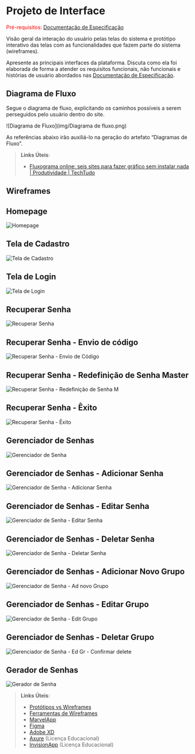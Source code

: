 
# Projeto de Interface

<span style="color:red">Pré-requisitos: <a href="2-Especificação do Projeto.md"> Documentação de Especificação</a></span>

Visão geral da interação do usuário pelas telas do sistema e protótipo interativo das telas com as funcionalidades que fazem parte do sistema (wireframes).

 Apresente as principais interfaces da plataforma. Discuta como ela foi elaborada de forma a atender os requisitos funcionais, não funcionais e histórias de usuário abordados nas <a href="2-Especificação do Projeto.md"> Documentação de Especificação</a>.

## Diagrama de Fluxo

Segue o diagrama de fluxo, explicitando os caminhos possíveis a serem perseguidos pelo usuário dentro do site.

![Diagrama de Fluxo](img/Diagrama de fluxo.png)

As referências abaixo irão auxiliá-lo na geração do artefato “Diagramas de Fluxo”.

> **Links Úteis**:
> - [Fluxograma online: seis sites para fazer gráfico sem instalar nada | Produtividade | TechTudo](https://www.techtudo.com.br/listas/2019/03/fluxograma-online-seis-sites-para-fazer-grafico-sem-instalar-nada.ghtml)

## Wireframes

## Homepage
![Homepage](https://user-images.githubusercontent.com/106103247/230146613-ae9478fd-9e6b-4b3e-bbdd-3ce354a64437.png)

## Tela de Cadastro
![Tela de Cadastro](https://user-images.githubusercontent.com/106103247/230495056-b2fc9812-a953-4458-8f46-51147ad084fa.png)

## Tela de Login
![Tela de Login](https://user-images.githubusercontent.com/106103247/230494011-d3527cb8-9535-4af2-9f19-17b3230c698e.png)

## Recuperar Senha
![Recuperar Senha](https://user-images.githubusercontent.com/106103247/230726839-dc87d20f-c41d-4f20-b8f7-d3810ae090b6.png)

## Recuperar Senha - Envio de código
![Recuperar Senha - Envio de Código](https://user-images.githubusercontent.com/106103247/230726843-0ebc2701-a071-464d-88f4-a1ffed89f1b8.png)

## Recuperar Senha - Redefinição de Senha Master
![Recuperar Senha - Redefinição de Senha M](https://user-images.githubusercontent.com/106103247/230726849-9486d154-98ca-4f13-9632-dc3e0ced7be0.png)

## Recuperar Senha - Êxito
![Recuperar Senha - Êxito](https://user-images.githubusercontent.com/106103247/230726854-1be92846-0437-4e91-a9ce-025d5f79eab1.png)

## Gerenciador de Senhas
![Gerenciador de Senha](https://user-images.githubusercontent.com/106103247/230147093-933a3fa8-a351-47a8-b4ec-b201e624d611.png)

## Gerenciador de Senhas - Adicionar Senha
![Gerenciador de Senha - Adicionar Senha](https://user-images.githubusercontent.com/106103247/230494058-b6477779-0380-458f-919d-bc43f314e192.png)

## Gerenciador de Senhas - Editar Senha
![Gerenciador de Senha - Editar Senha](https://user-images.githubusercontent.com/106103247/230494084-7de40cf0-0e96-4ba6-920f-3e57738a6878.png)

## Gerenciador de Senhas - Deletar Senha
![Gerenciador de Senha - Deletar Senha](https://user-images.githubusercontent.com/106103247/230494117-35277345-ba61-43ec-9e0c-2559c7687cbe.png)

## Gerenciador de Senhas - Adicionar Novo Grupo
![Gerenciador de Senha - Ad novo Grupo](https://user-images.githubusercontent.com/106103247/230147590-79c80ff8-6ce5-4f24-a596-4509f845fee3.png)

## Gerenciador de Senhas - Editar Grupo
![Gerenciador de Senha - Edit Grupo](https://user-images.githubusercontent.com/106103247/230147654-819ae4e6-6866-4339-8a09-3f5bbd87b2c7.png)

## Gerenciador de Senhas - Deletar Grupo
![Gerenciador de Senha - Ed Gr - Confirmar delete](https://user-images.githubusercontent.com/106103247/230147801-c4309d57-3723-446a-816b-11991768211d.png)

## Gerador de Senhas
![Gerador de Senha](https://user-images.githubusercontent.com/106103247/230147959-a386c849-d452-4d50-99b2-1d4a55c8eed7.png)

 
> **Links Úteis**:
> - [Protótipos vs Wireframes](https://www.nngroup.com/videos/prototypes-vs-wireframes-ux-projects/)
> - [Ferramentas de Wireframes](https://rockcontent.com/blog/wireframes/)
> - [MarvelApp](https://marvelapp.com/developers/documentation/tutorials/)
> - [Figma](https://www.figma.com/)
> - [Adobe XD](https://www.adobe.com/br/products/xd.html#scroll)
> - [Axure](https://www.axure.com/edu) (Licença Educacional)
> - [InvisionApp](https://www.invisionapp.com/) (Licença Educacional)
